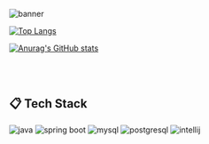<!--
![header](https://capsule-render.vercel.app/api?type=cylinder&color=000000&height=150&section=header&text=iamdoky😏&fontColor=ffffff&fontSize=70&animation=fadeIn&fontAlignY=55&desc=%20&descAlignY=62&descAlign=62)
[![Top Langs](https://github-readme-stats.vercel.app/api/top-langs/?username=iamdoky&layout=compact)](https://github.com/anuraghazra/github-readme-stats)

#### :pencil2: Study log 🌱
-->

![banner](https://capsule-render.vercel.app/api?type=waving&color=gradient&=0,2,2,2,2,3&height=300&section=header&text=@iamdoky&fontSize=40&animation=fadeIn&fontAlignY=38&desc=Thanks%20for%20visiting%20my%20GitHub&descAlignY=51&descAlign=62)

[![Top Langs](https://github-readme-stats.vercel.app/api/top-langs/?username=iamdoky&layout=compact&theme=gotham)](https://github.com/anuraghazra/github-readme-stats)

[![Anurag's GitHub stats](https://github-readme-stats.vercel.app/api?username=iamdoky&show_icons=true&theme=gotham)](https://github.com/anuraghazra/github-readme-stats)


<br/>
<br/>
  
##  :clipboard: Tech Stack

![java](https://img.shields.io/badge/Java-007396?style=for-the-badge&logo=java&logoColor=white)
![spring boot](https://img.shields.io/badge/Springboot-6DB33F?style=for-the-badge&logo=Springboot&logoColor=white)
![mysql](https://img.shields.io/badge/mysql-4479A1?style=for-the-badge&logo=mysql&logoColor=white)
![postgresql](https://img.shields.io/badge/postgresql-2496ED?style=for-the-badge&logo=PostgreSQL&logoColor=white)
![intellij](https://img.shields.io/badge/IntelliJ-DD1265?style=for-the-badge&logo=IntelliJ%20IDEA&logoColor=white)

<br/>
<br/>   
